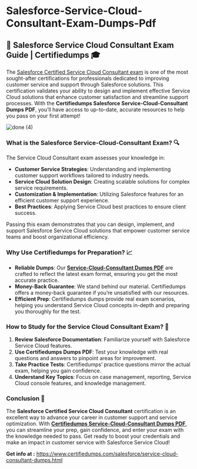 # Salesforce-Service-Cloud-Consultant-Exam-Dumps-Pdf

## 📘 Salesforce Service Cloud Consultant Exam Guide | Certifiedumps 🎓

The [Salesforce Certified Service Cloud Consultant exam](https://www.certifiedumps.com/salesforce/service-cloud-consultant-dumps.html) is one of the most sought-after certifications for professionals dedicated to improving customer service and support through Salesforce solutions. This certification validates your ability to design and implement effective Service Cloud solutions that enhance customer satisfaction and streamline support processes. With the **Certifiedumps Salesforce Service-Cloud-Consultant Dumps PDF**, you’ll have access to up-to-date, accurate resources to help you pass on your first attempt! 

![done (4)](https://github.com/user-attachments/assets/8caa77f7-5bb6-4561-8b72-4dd20590ee85)

### What is the Salesforce Service-Cloud-Consultant Exam? 🔍
The Service Cloud Consultant exam assesses your knowledge in:
- **Customer Service Strategies**: Understanding and implementing customer support workflows tailored to industry needs.
- **Service Cloud Solution Design**: Creating scalable solutions for complex service requirements.
- **Customization & Implementation**: Utilizing Salesforce features for an efficient customer support experience.
- **Best Practices**: Applying Service Cloud best practices to ensure client success.

Passing this exam demonstrates that you can design, implement, and support Salesforce Service Cloud solutions that empower customer service teams and boost organizational efficiency.

### Why Use Certifiedumps for Preparation? 📈
- **Reliable Dumps**: Our **[Service-Cloud-Consultant Dumps PDF](https://www.certifiedumps.com/salesforce/service-cloud-consultant-dumps.html)** are crafted to reflect the latest exam format, ensuring you get the most accurate practice.
- **Money-Back Guarantee**: We stand behind our material. Certifiedumps offers a money-back guarantee if you’re unsatisfied with our resources.
- **Efficient Prep**: Certifiedumps dumps provide real exam scenarios, helping you understand Service Cloud concepts in-depth and preparing you thoroughly for the test.

### How to Study for the Service Cloud Consultant Exam? 📖
1. **Review Salesforce Documentation**: Familiarize yourself with Salesforce Service Cloud features.
2. **Use Certifiedumps Dumps PDF**: Test your knowledge with real questions and answers to pinpoint areas for improvement.
3. **Take Practice Tests**: Certifiedumps’ practice questions mirror the actual exam, helping you gain confidence.
4. **Understand Key Topics**: Focus on case management, reporting, Service Cloud console features, and knowledge management.

### Conclusion 🌟
The **Salesforce Certified Service Cloud Consultant** certification is an excellent way to advance your career in customer support and service optimization. With **[Certifiedumps Service-Cloud-Consultant Dumps PDF](https://www.certifiedumps.com/salesforce/service-cloud-consultant-dumps.html)**, you can streamline your prep, gain confidence, and enter your exam with the knowledge needed to pass. Get ready to boost your credentials and make an impact in customer service with Salesforce Service Cloud!

**Get info at :** https://www.certifiedumps.com/salesforce/service-cloud-consultant-dumps.html
